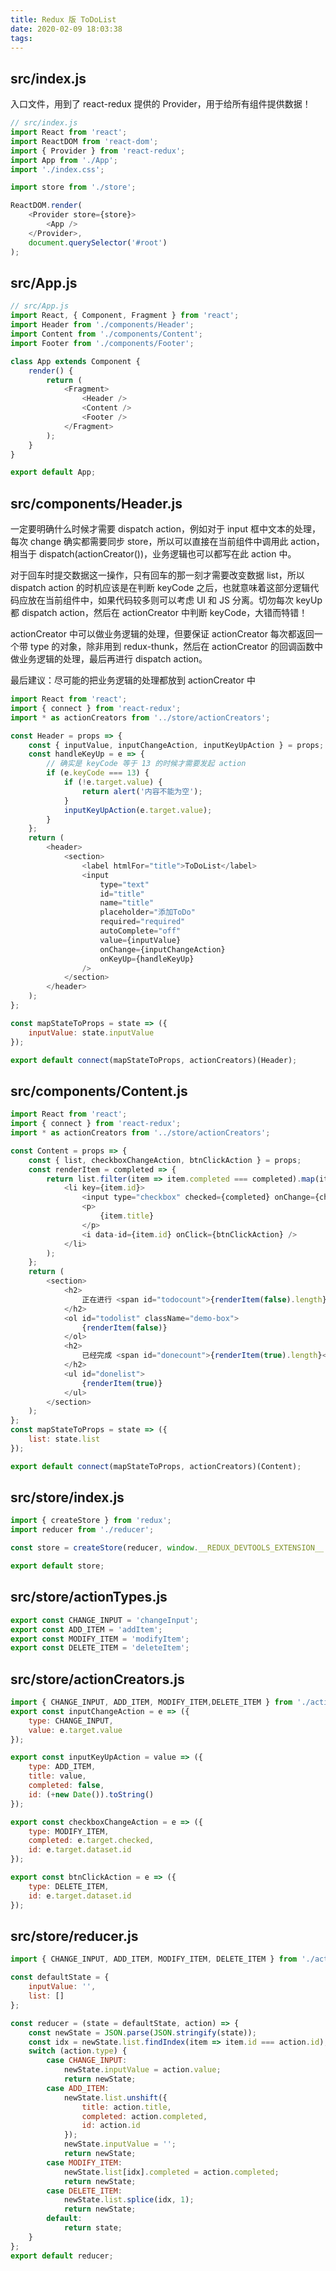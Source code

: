 ```yaml
---
title: Redux 版 ToDoList
date: 2020-02-09 18:03:38
tags:
---
```


## src/index.js

入口文件，用到了 react-redux 提供的 Provider，用于给所有组件提供数据！

```javascript
// src/index.js
import React from 'react';
import ReactDOM from 'react-dom';
import { Provider } from 'react-redux';
import App from './App';
import './index.css';

import store from './store';

ReactDOM.render(
    <Provider store={store}>
        <App />
    </Provider>,
    document.querySelector('#root')
);
```

## src/App.js

```javascript
// src/App.js
import React, { Component, Fragment } from 'react';
import Header from './components/Header';
import Content from './components/Content';
import Footer from './components/Footer';

class App extends Component {
    render() {
        return (
            <Fragment>
                <Header />
                <Content />
                <Footer />
            </Fragment>
        );
    }
}

export default App;
```

## src/components/Header.js

一定要明确什么时候才需要 dispatch action，例如对于 input 框中文本的处理，每次 change 确实都需要同步 store，所以可以直接在当前组件中调用此 action，相当于 dispatch(actionCreator())，业务逻辑也可以都写在此 action 中。

对于回车时提交数据这一操作，只有回车的那一刻才需要改变数据 list，所以 dispatch action 的时机应该是在判断 keyCode 之后，也就意味着这部分逻辑代码应放在当前组件中，如果代码较多则可以考虑 UI 和 JS 分离。切勿每次 keyUp 都 dispatch action，然后在 actionCreator 中判断 keyCode，大错而特错！

actionCreator 中可以做业务逻辑的处理，但要保证 actionCreator 每次都返回一个带 type 的对象，除非用到 redux-thunk，然后在 actionCreator 的回调函数中做业务逻辑的处理，最后再进行 dispatch action。

最后建议：尽可能的把业务逻辑的处理都放到 actionCreator 中

```javascript
import React from 'react';
import { connect } from 'react-redux';
import * as actionCreators from '../store/actionCreators';

const Header = props => {
    const { inputValue, inputChangeAction, inputKeyUpAction } = props;
    const handleKeyUp = e => {
        // 确实是 keyCode 等于 13 的时候才需要发起 action
        if (e.keyCode === 13) {
            if (!e.target.value) {
                return alert('内容不能为空');
            }
            inputKeyUpAction(e.target.value);
        }
    };
    return (
        <header>
            <section>
                <label htmlFor="title">ToDoList</label>
                <input
                    type="text"
                    id="title"
                    name="title"
                    placeholder="添加ToDo"
                    required="required"
                    autoComplete="off"
                    value={inputValue}
                    onChange={inputChangeAction}
                    onKeyUp={handleKeyUp}
                />
            </section>
        </header>
    );
};

const mapStateToProps = state => ({
    inputValue: state.inputValue
});

export default connect(mapStateToProps, actionCreators)(Header);
```

## src/components/Content.js

```javascript
import React from 'react';
import { connect } from 'react-redux';
import * as actionCreators from '../store/actionCreators';

const Content = props => {
    const { list, checkboxChangeAction, btnClickAction } = props;
    const renderItem = completed => {
        return list.filter(item => item.completed === completed).map(item =>
            <li key={item.id}>
                <input type="checkbox" checked={completed} onChange={checkboxChangeAction} data-id={item.id} />
                <p>
                    {item.title}
                </p>
                <i data-id={item.id} onClick={btnClickAction} />
            </li>
        );
    };
    return (
        <section>
            <h2>
                正在进行 <span id="todocount">{renderItem(false).length}</span>
            </h2>
            <ol id="todolist" className="demo-box">
                {renderItem(false)}
            </ol>
            <h2>
                已经完成 <span id="donecount">{renderItem(true).length}</span>
            </h2>
            <ul id="donelist">
                {renderItem(true)}
            </ul>
        </section>
    );
};
const mapStateToProps = state => ({
    list: state.list
});

export default connect(mapStateToProps, actionCreators)(Content);
```

## src/store/index.js

```javascript
import { createStore } from 'redux';
import reducer from './reducer';

const store = createStore(reducer, window.__REDUX_DEVTOOLS_EXTENSION__ && window.__REDUX_DEVTOOLS_EXTENSION__());

export default store;
```

## src/store/actionTypes.js

```javascript
export const CHANGE_INPUT = 'changeInput';
export const ADD_ITEM = 'addItem';
export const MODIFY_ITEM = 'modifyItem';
export const DELETE_ITEM = 'deleteItem';
```

## src/store/actionCreators.js

```javascript
import { CHANGE_INPUT, ADD_ITEM, MODIFY_ITEM,DELETE_ITEM } from './actionTypes';
export const inputChangeAction = e => ({
    type: CHANGE_INPUT,
    value: e.target.value
});

export const inputKeyUpAction = value => ({
    type: ADD_ITEM,
    title: value,
    completed: false,
    id: (+new Date()).toString()
});

export const checkboxChangeAction = e => ({
    type: MODIFY_ITEM,
    completed: e.target.checked,
    id: e.target.dataset.id
});

export const btnClickAction = e => ({
    type: DELETE_ITEM,
    id: e.target.dataset.id
});
```

## src/store/reducer.js

```javascript
import { CHANGE_INPUT, ADD_ITEM, MODIFY_ITEM, DELETE_ITEM } from './actionTypes';

const defaultState = {
    inputValue: '',
    list: []
};

const reducer = (state = defaultState, action) => {
    const newState = JSON.parse(JSON.stringify(state));
    const idx = newState.list.findIndex(item => item.id === action.id);
    switch (action.type) {
        case CHANGE_INPUT:
            newState.inputValue = action.value;
            return newState;
        case ADD_ITEM:
            newState.list.unshift({
                title: action.title,
                completed: action.completed,
                id: action.id
            });
            newState.inputValue = '';
            return newState;
        case MODIFY_ITEM:
            newState.list[idx].completed = action.completed;
            return newState;
        case DELETE_ITEM:
            newState.list.splice(idx, 1);
            return newState;
        default:
            return state;
    }
};
export default reducer;
```